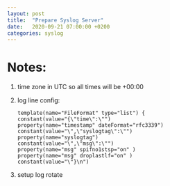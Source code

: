 ```yaml
---
layout: post
title:  "Prepare Syslog Server"
date:   2020-09-21 07:00:00 +0200
categories: syslog
---
```

# Notes:
1. time zone in UTC so all times will be +00:00
2. log line config:

   ```
   template(name="FileFormat" type="list") {
   constant(value="{\"time\":\"")
   property(name="timestamp" dateFormat="rfc3339")
   constant(value="\",\"syslogtag\":\"")
   property(name="syslogtag")
   constant(value="\",\"msg\":\"")
   property(name="msg" spifno1stsp="on" )
   property(name="msg" droplastlf="on" )
   constant(value="\"}\n")
   ```

3. setup log rotate